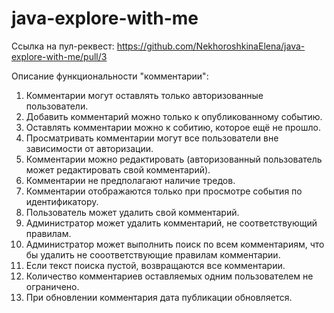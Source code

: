 # java-explore-with-me

Ссылка на пул-реквест: https://github.com/NekhoroshkinaElena/java-explore-with-me/pull/3

Описание функциональности "комментарии":
1. Комментарии могут оставлять только авторизованные пользователи.
2. Добавить комментарий можно только к опубликованному событию. 
3. Оставлять комментарии можно к собитию, которое ещё не прошло.
4. Просматривать комментарии могут все пользователи вне зависимости от авторизации.
5. Комментарии можно редактировать (авторизованный пользователь может редактировать свой комментарий).
6. Комментарии не предполагают наличие тредов.
7. Комментарии отображаются только при просмотре события по идентификатору.
8. Пользователь может удалить свой комментарий.
9. Администратор может удалить комментарий, не соответствующий правилам.
10. Администратор может выполнить поиск по всем комментариям, что бы удалить не сооответствующие правилам комментарии.
11. Если текст поиска пустой, возвращаются все комментарии.
12. Количество комментариев оставляемых одним пользователем не ограничено.
13. При обновлении комментария дата публикации обновляется.